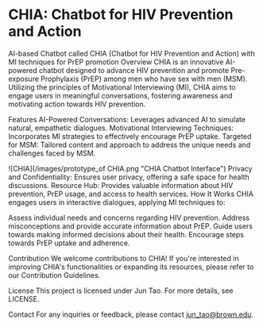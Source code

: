 # CHIA: Chatbot for HIV Prevention and Action
AI-based Chatbot called CHIA (Chatbot for HIV Prevention and Action) with MI techniques for PrEP promotion
Overview
CHIA is an innovative AI-powered chatbot designed to advance HIV prevention and promote Pre-exposure Prophylaxis (PrEP) among men who have sex with men (MSM). Utilizing the principles of Motivational Interviewing (MI), CHIA aims to engage users in meaningful conversations, fostering awareness and motivating action towards HIV prevention.

Features
AI-Powered Conversations: Leverages advanced AI to simulate natural, empathetic dialogues.
Motivational Interviewing Techniques: Incorporates MI strategies to effectively encourage PrEP uptake.
Targeted for MSM: Tailored content and approach to address the unique needs and challenges faced by MSM.

![CHIA](/images/prototype_of CHIA.png "CHIA Chatbot Interface")
Privacy and Confidentiality: Ensures user privacy, offering a safe space for health discussions.
Resource Hub: Provides valuable information about HIV prevention, PrEP usage, and access to health services.
How It Works
CHIA engages users in interactive dialogues, applying MI techniques to:

Assess individual needs and concerns regarding HIV prevention.
Address misconceptions and provide accurate information about PrEP.
Guide users towards making informed decisions about their health.
Encourage steps towards PrEP uptake and adherence.

Contribution
We welcome contributions to CHIA! If you're interested in improving CHIA's functionalities or expanding its resources, please refer to our Contribution Guidelines.

License
This project is licensed under Jun Tao. For more details, see LICENSE.

Contact
For any inquiries or feedback, please contact jun_tao@brown.edu.
